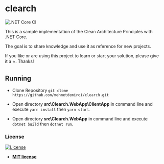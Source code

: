 # clearch

![.NET Core CI](https://github.com/mehmetdemirci/clearch/workflows/.NET%20Core%20CI/badge.svg)

This is a sample implementation of the Clean Architecture Principles with .NET Core.

The goal is to share knowledge and use it as reference for new projects.

If you like or are using this project to learn or start your solution, please give it a :star:. Thanks!

## Running

- Clone Repository `git clone https://github.com/mehmetdemirci/clearch.git`

- Open directory **src\Clearch.WebApp\ClientApp** in command line and execute `yarn install` then `yarn start`.

- Open directory **src\Clearch.WebApp** in command line and execute `dotnet build` then `dotnet run`.

### License

[![License](http://img.shields.io/:license-mit-blue.svg?style=flat-square)](http://badges.mit-license.org)

- **[MIT license](http://opensource.org/licenses/mit-license.php)**
